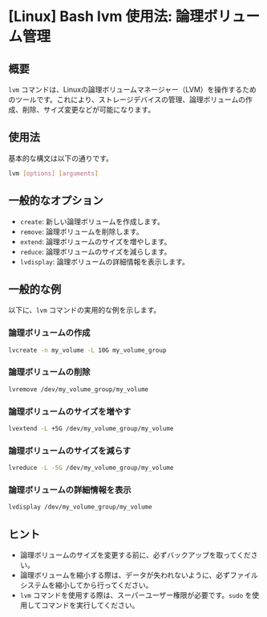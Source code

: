 # [Linux] Bash lvm 使用法: 論理ボリューム管理

## 概要
`lvm` コマンドは、Linuxの論理ボリュームマネージャー（LVM）を操作するためのツールです。これにより、ストレージデバイスの管理、論理ボリュームの作成、削除、サイズ変更などが可能になります。

## 使用法
基本的な構文は以下の通りです。

```bash
lvm [options] [arguments]
```

## 一般的なオプション
- `create`: 新しい論理ボリュームを作成します。
- `remove`: 論理ボリュームを削除します。
- `extend`: 論理ボリュームのサイズを増やします。
- `reduce`: 論理ボリュームのサイズを減らします。
- `lvdisplay`: 論理ボリュームの詳細情報を表示します。

## 一般的な例
以下に、`lvm` コマンドの実用的な例を示します。

### 論理ボリュームの作成
```bash
lvcreate -n my_volume -L 10G my_volume_group
```

### 論理ボリュームの削除
```bash
lvremove /dev/my_volume_group/my_volume
```

### 論理ボリュームのサイズを増やす
```bash
lvextend -L +5G /dev/my_volume_group/my_volume
```

### 論理ボリュームのサイズを減らす
```bash
lvreduce -L -5G /dev/my_volume_group/my_volume
```

### 論理ボリュームの詳細情報を表示
```bash
lvdisplay /dev/my_volume_group/my_volume
```

## ヒント
- 論理ボリュームのサイズを変更する前に、必ずバックアップを取ってください。
- 論理ボリュームを縮小する際は、データが失われないように、必ずファイルシステムを縮小してから行ってください。
- `lvm` コマンドを使用する際は、スーパーユーザー権限が必要です。`sudo` を使用してコマンドを実行してください。